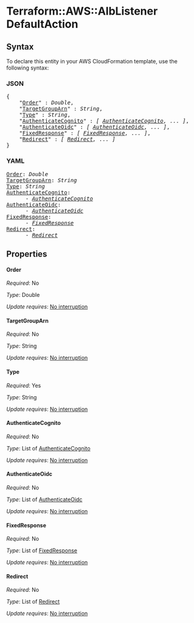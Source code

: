 # Terraform::AWS::AlbListener DefaultAction

## Syntax

To declare this entity in your AWS CloudFormation template, use the following syntax:

### JSON

<pre>
{
    "<a href="#order" title="Order">Order</a>" : <i>Double</i>,
    "<a href="#targetgrouparn" title="TargetGroupArn">TargetGroupArn</a>" : <i>String</i>,
    "<a href="#type" title="Type">Type</a>" : <i>String</i>,
    "<a href="#authenticatecognito" title="AuthenticateCognito">AuthenticateCognito</a>" : <i>[ <a href="defaultaction-authenticatecognito.md">AuthenticateCognito</a>, ... ]</i>,
    "<a href="#authenticateoidc" title="AuthenticateOidc">AuthenticateOidc</a>" : <i>[ <a href="defaultaction-authenticateoidc.md">AuthenticateOidc</a>, ... ]</i>,
    "<a href="#fixedresponse" title="FixedResponse">FixedResponse</a>" : <i>[ <a href="defaultaction-fixedresponse.md">FixedResponse</a>, ... ]</i>,
    "<a href="#redirect" title="Redirect">Redirect</a>" : <i>[ <a href="defaultaction-redirect.md">Redirect</a>, ... ]</i>
}
</pre>

### YAML

<pre>
<a href="#order" title="Order">Order</a>: <i>Double</i>
<a href="#targetgrouparn" title="TargetGroupArn">TargetGroupArn</a>: <i>String</i>
<a href="#type" title="Type">Type</a>: <i>String</i>
<a href="#authenticatecognito" title="AuthenticateCognito">AuthenticateCognito</a>: <i>
      - <a href="defaultaction-authenticatecognito.md">AuthenticateCognito</a></i>
<a href="#authenticateoidc" title="AuthenticateOidc">AuthenticateOidc</a>: <i>
      - <a href="defaultaction-authenticateoidc.md">AuthenticateOidc</a></i>
<a href="#fixedresponse" title="FixedResponse">FixedResponse</a>: <i>
      - <a href="defaultaction-fixedresponse.md">FixedResponse</a></i>
<a href="#redirect" title="Redirect">Redirect</a>: <i>
      - <a href="defaultaction-redirect.md">Redirect</a></i>
</pre>

## Properties

#### Order

_Required_: No

_Type_: Double

_Update requires_: [No interruption](https://docs.aws.amazon.com/AWSCloudFormation/latest/UserGuide/using-cfn-updating-stacks-update-behaviors.html#update-no-interrupt)

#### TargetGroupArn

_Required_: No

_Type_: String

_Update requires_: [No interruption](https://docs.aws.amazon.com/AWSCloudFormation/latest/UserGuide/using-cfn-updating-stacks-update-behaviors.html#update-no-interrupt)

#### Type

_Required_: Yes

_Type_: String

_Update requires_: [No interruption](https://docs.aws.amazon.com/AWSCloudFormation/latest/UserGuide/using-cfn-updating-stacks-update-behaviors.html#update-no-interrupt)

#### AuthenticateCognito

_Required_: No

_Type_: List of <a href="defaultaction-authenticatecognito.md">AuthenticateCognito</a>

_Update requires_: [No interruption](https://docs.aws.amazon.com/AWSCloudFormation/latest/UserGuide/using-cfn-updating-stacks-update-behaviors.html#update-no-interrupt)

#### AuthenticateOidc

_Required_: No

_Type_: List of <a href="defaultaction-authenticateoidc.md">AuthenticateOidc</a>

_Update requires_: [No interruption](https://docs.aws.amazon.com/AWSCloudFormation/latest/UserGuide/using-cfn-updating-stacks-update-behaviors.html#update-no-interrupt)

#### FixedResponse

_Required_: No

_Type_: List of <a href="defaultaction-fixedresponse.md">FixedResponse</a>

_Update requires_: [No interruption](https://docs.aws.amazon.com/AWSCloudFormation/latest/UserGuide/using-cfn-updating-stacks-update-behaviors.html#update-no-interrupt)

#### Redirect

_Required_: No

_Type_: List of <a href="defaultaction-redirect.md">Redirect</a>

_Update requires_: [No interruption](https://docs.aws.amazon.com/AWSCloudFormation/latest/UserGuide/using-cfn-updating-stacks-update-behaviors.html#update-no-interrupt)

